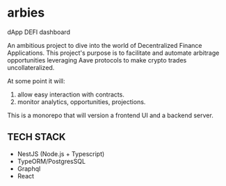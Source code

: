 # arbies
dApp DEFI dashboard

An ambitious project to dive into the world of Decentralized Finance Applications. This project's purpose is to facilitate and automate arbitrage opportunities leveraging Aave protocols to make crypto trades uncollateralized.

At some point it will:
1) allow easy interaction with contracts.
2) monitor analytics, opportunities, projections.

This is a monorepo that will version a frontend UI and a backend server.

## TECH STACK
- NestJS (Node.js + Typescript)
- TypeORM/PostgresSQL
- Graphql
- React
